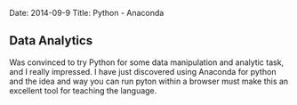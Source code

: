 Date: 2014-09-9
Title: Python - Anaconda 

## Data Analytics

Was convinced to try Python for some data manipulation and analytic task, and I really impressed. I have just discovered using Anaconda for python and the idea and way you can run pyton within a browser must make this an excellent tool for teaching the language.
